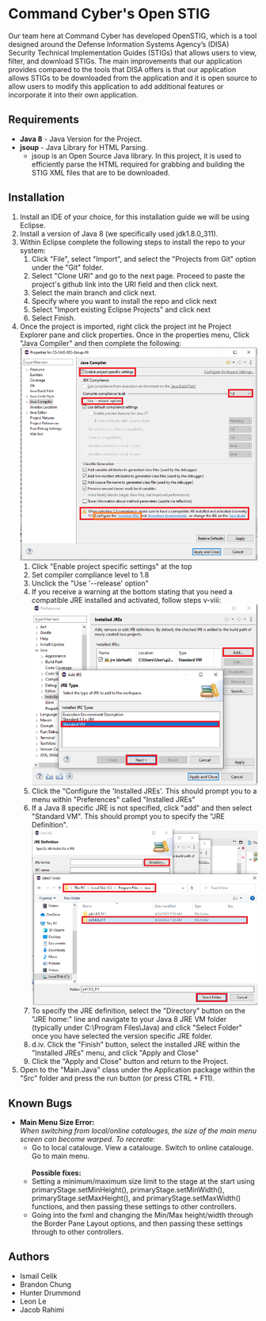# Command Cyber's Open STIG
Our team here at Command Cyber has developed OpenSTIG, which is a tool designed around the Defense Information Systems Agency’s (DISA) Security Technical Implementation Guides (STIGs) that allows users to view, filter, and download STIGs. The main improvements that our application provides compared to the tools that DISA offers is that our application allows STIGs to be downloaded from the application and it is open source to allow users to modify this application to add additional features or incorporate it into their own application.
## Requirements
[comment]: <> (List any of the external requirements, if it needs to be installed, and why they are used)
* <b>Java 8</b> - Java Version for the Project.
* <b>jsoup</b> - Java Library for HTML Parsing.
  * jsoup is an Open Source Java library. In this project, it is used to efficiently parse the HTML required for grabbing and building the STIG XML files that are to be downloaded.
## Installation 
[comment]: <> (Add steps for installation and common troubleshooting steps if necessary)
1. Install an IDE of your choice, for this installation guide we will be using Eclipse.
2. Install a version of Java 8 (we specifically used jdk1.8.0_311). <br>
3. Within Eclipse complete the following steps to install the repo to your system:
    1. Click "File", select "Import", and select the "Projects from Git" option under the "Git" folder.
    2. Select "Clone URI" and go to the next page. Proceed to paste the project's github link into the URI field and then click next.
    3. Select the main branch and click next.
    4. Specify where you want to install the repo and click next
    5. Select "Import existing Eclipse Projects" and click next
    6. Select Finish.
4. Once the project is imported, right click the project int he Project Explorer pane and click properties. Once in the properties menu, Click "Java Compiler" and then complete the following: <br>
![alt text](https://raw.githubusercontent.com/Jacob-Rahimi/CS-3443-003-Group-06/main/readme-assets/JavaCompilerSettings.png)
    1. Click "Enable project specific settings" at the top
    2. Set compiler compliance level to 1.8
    3. Unclick the "Use '--release' option"
    4. If you receive a warning at the bottom stating that you need a compatible JRE installed and activated, follow steps v-viii: <br>
    ![alt text](https://raw.githubusercontent.com/Jacob-Rahimi/CS-3443-003-Group-06/main/readme-assets/InstalledJREs.png)
    5. Click the "Configure the 'Installed JREs'. This should prompt you to a menu within "Preferences" called "Installed JREs"
    6.  If a Java 8 specific JRE is not specified, click "add" and then select "Standard VM". This should prompt you to specify the "JRE Definition". <br>
    ![alt text](https://raw.githubusercontent.com/Jacob-Rahimi/CS-3443-003-Group-06/main/readme-assets/AddJRE.png)
    7.  To specify the JRE definition, select the "Directory" button on the "JRE home:" line and navigate to your Java 8 JRE VM folder (typically under C:\Program Files\Java\) and click "Select Folder" once you have selected the version specific JRE folder.
    8.  d.iv. Click the "Finish" button, select the installed JRE within the "Installed JREs" menu, and click "Apply and Close"
    9. Click the "Apply and Close" button and return to the Project.  
6.  Open to the "Main.Java" class under the Application package within the "Src" folder and press the run button (or press CTRL + F11).

## Known Bugs
[comment]: <> (List any known bugs by the deadline of the project)
* <b>Main Menu Size Error:</b><br>
  *When switching from local/online catalouges, the size of the main menu screen can become warped. To recreate:*
    * Go to local catalouge. View a catalouge. Switch to online catalouge. Go to main menu.<br><br>
    <b>Possible fixes:</b>
    * Setting a minimum/maximum size limit to the stage at the start using primaryStage.setMinHeight(), primaryStage.setMinWidth(), primaryStage.setMaxHeight(), and primaryStage.setMaxWidth() functions, and then passing these settings to other controllers.
    * Going into the fxml and changing the Min/Max height/width through the Border Pane Layout options, and then passing these settings through to other controllers.
  
## Authors
* Ismail Celik
* Brandon Chung
* Hunter Drummond
* Leon Le
* Jacob Rahimi
